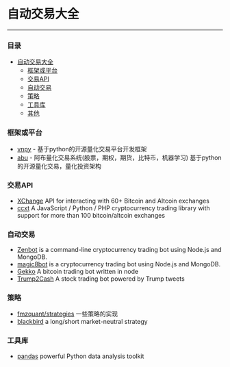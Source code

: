 # 自动交易大全
***
### 目录
- [自动交易大全](#)
    - [框架或平台](#框架或平台)
    - [交易API](#交易API)
    - [自动交易](#自动交易)
    - [策略](#策略)
    - [工具库](#工具库)
    - [其他](#其他)

### 框架或平台 

* [vnpy](https://github.com/vnpy/vnpy) - 基于python的开源量化交易平台开发框架
* [abu](https://github.com/bbfamily/abu) - 阿布量化交易系统(股票，期权，期货，比特币，机器学习) 基于python的开源量化交易，量化投资架构

### 交易API

* [XChange](https://github.com/knowm/XChange) API for interacting with 60+ Bitcoin and Altcoin exchanges
* [ccxt](https://github.com/ccxt/ccxt) A JavaScript / Python / PHP cryptocurrency trading library with support for more than 100 bitcoin/altcoin exchanges


### 自动交易

* [Zenbot](https://github.com/DeviaVir/zenbot) is a command-line cryptocurrency trading bot using Node.js and MongoDB.
* [magic8bot](https://github.com/magic8bot/magic8bot) is a cryptocurrency trading bot using Node.js and MongoDB.
* [Gekko](https://github.com/askmike/gekko) A bitcoin trading bot written in node
* [Trump2Cash](https://github.com/maxbbraun/trump2cash) A stock trading bot powered by Trump tweets

### 策略

* [fmzquant/strategies](https://github.com/fmzquant/strategies) 一些策略的实现 
* [blackbird](https://github.com/butor/blackbird) a long/short market-neutral strategy

### 工具库

* [pandas](https://github.com/pandas-dev/pandas) powerful Python data analysis toolkit